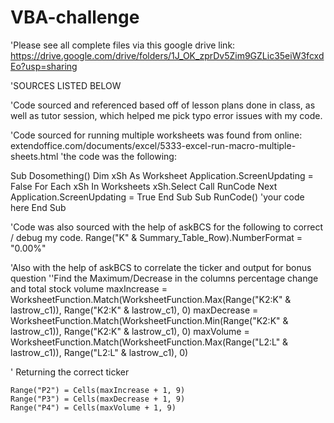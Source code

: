# VBA-challenge

'Please see all complete files via this google drive link: https://drive.google.com/drive/folders/1J_OK_zprDv5Zim9GZLic35eiW3fcxdEo?usp=sharing

'SOURCES LISTED BELOW

'Code sourced and referenced based off of lesson plans done in class, as well as tutor session, which helped me pick typo error issues with my code.

'Code sourced for running multiple worksheets was found from online: extendoffice.com/documents/excel/5333-excel-run-macro-multiple-sheets.html
'the code was the following:

Sub Dosomething()
    Dim xSh As Worksheet
    Application.ScreenUpdating = False
    For Each xSh In Worksheets
        xSh.Select
        Call RunCode
    Next
    Application.ScreenUpdating = True
End Sub
Sub RunCode()
    'your code here
End Sub



'Code was also sourced with the help of askBCS for the following to correct / debug my code.
    Range("K" & Summary_Table_Row).NumberFormat = "0.00%"


'Also with the help of askBCS to correlate the ticker and output for bonus question
 ''Find the Maximum/Decrease in the columns percentage change and total stock volume
    maxIncrease = WorksheetFunction.Match(WorksheetFunction.Max(Range("K2:K" & lastrow_c1)), Range("K2:K" & lastrow_c1), 0)
    maxDecrease = WorksheetFunction.Match(WorksheetFunction.Min(Range("K2:K" & lastrow_c1)), Range("K2:K" & lastrow_c1), 0)
    maxVolume = WorksheetFunction.Match(WorksheetFunction.Max(Range("L2:L" & lastrow_c1)), Range("L2:L" & lastrow_c1), 0)

' Returning the correct ticker

    Range("P2") = Cells(maxIncrease + 1, 9)
    Range("P3") = Cells(maxDecrease + 1, 9)
    Range("P4") = Cells(maxVolume + 1, 9)

    



